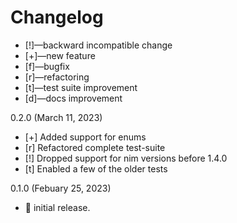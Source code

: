 # Changelog

-   [!]—backward incompatible change
-   [+]—new feature
-   [f]—bugfix
-   [r]—refactoring
-   [t]—test suite improvement
-   [d]—docs improvement

0.2.0 (March 11, 2023)
- [+] Added support for enums
- [r] Refactored complete test-suite
- [!] Dropped support for nim versions before 1.4.0
- [t] Enabled a few of the older tests

0.1.0 (Febuary 25, 2023)
-   🎉 initial release.

